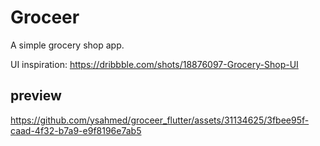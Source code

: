 # Groceer

A simple grocery shop app.

UI inspiration: https://dribbble.com/shots/18876097-Grocery-Shop-UI

## preview

https://github.com/ysahmed/groceer_flutter/assets/31134625/3fbee95f-caad-4f32-b7a9-e9f8196e7ab5

